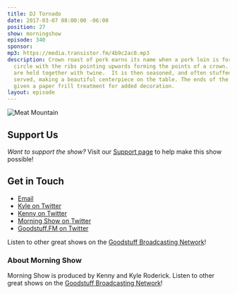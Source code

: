 ```yaml
---
title: DJ Tornado
date: 2017-03-07 08:00:00 -06:00
position: 27
show: morningshow
episode: 340
sponsor: 
mp3: https://media.transistor.fm/4b9c2ac0.mp3
description: Crown roast of pork earns its name when a pork loin is formed into a
  circle with the ribs pointing upwards forming the points of a crown. Often they
  are held together with twine.  It is then seasoned, and often stuffed, roasted and
  served, making a beautiful centerpiece on the table. The ends of the bones may be
  given a paper frill treatment for added decoration.
layout: episode
---
```


![Meat Mountain](https://cds.arbys.com/images/menu/1024x557_MeatMountain_silo_tan.jpg)

## Support Us
*Want to support the show?* Visit our [Support page](/support) to help make this show possible!

## Get in Touch
* [Email](mailto:kyle@goodstuff.fm)
* [Kyle on Twitter](http://twitter.com/dogburps)
* [Kenny on Twitter](http://twitter.com/pizzarobotics)
* [Morning Show on Twitter](http://twitter.com/morningshowam)
* [Goodstuff.FM on Twitter](http://twitter.com/goodstufffm)

Listen to other great shows on the [Goodstuff Broadcasting Network](/shows)!

### About Morning Show
Morning Show is produced by Kenny and Kyle Roderick. Listen to other great shows on the [Goodstuff Broadcasting Network](/)!
